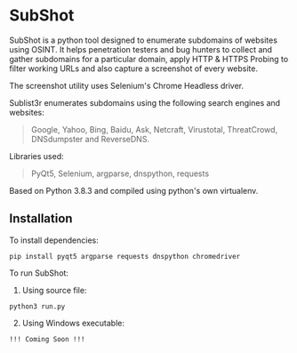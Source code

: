 # SubShot

SubShot is a python tool designed to enumerate subdomains of websites using OSINT. It helps penetration testers and bug hunters to collect and gather subdomains for a particular domain, apply HTTP & HTTPS Probing to filter working URLs and also capture a screenshot of every website.

The screenshot utility uses Selenium's Chrome Headless driver.

Sublist3r enumerates subdomains using the following search engines and websites: 
> Google, Yahoo, Bing, Baidu, Ask, Netcraft, Virustotal, ThreatCrowd, DNSdumpster and ReverseDNS.

Libraries used: 
> PyQt5, Selenium, argparse, dnspython, requests

Based on Python 3.8.3 and compiled using python's own virtualenv.

## Installation

To install dependencies:

~~~
pip install pyqt5 argparse requests dnspython chromedriver
~~~

To run SubShot:

1. Using source file:
~~~
python3 run.py
~~~

2. Using Windows executable:
~~~
!!! Coming Soon !!!
~~~
